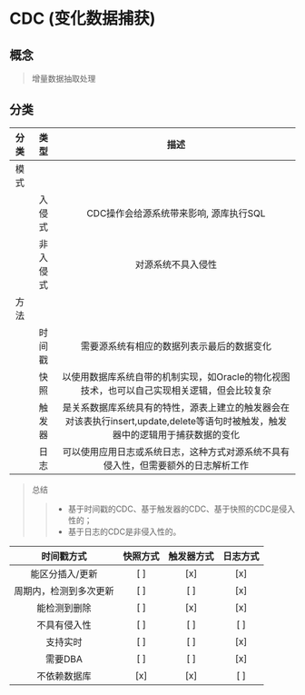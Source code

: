 # CDC (变化数据捕获)

## 概念

> 增量数据抽取处理

## 分类

|分类|类型|描述|
|:----:|:----:|:----:|
|模式|||
||入侵式|CDC操作会给源系统带来影响, 源库执行SQL|
||非入侵式|对源系统不具入侵性|
|方法|||
||时间戳|需要源系统有相应的数据列表示最后的数据变化|
||快照|以使用数据库系统自带的机制实现，如Oracle的物化视图技术，也可以自己实现相关逻辑，但会比较复杂|
||触发器|是关系数据库系统具有的特性，源表上建立的触发器会在对该表执行insert,update,delete等语句时被触发，触发器中的逻辑用于捕获数据的变化|
||日志|可以使用应用日志或系统日志，这种方式对源系统不具有侵入性，但需要额外的日志解析工作|

> 总结
>> - 基于时间戳的CDC、基于触发器的CDC、基于快照的CDC是侵入性的；
>> - 基于日志的CDC是非侵入性的。

|时间戳方式|快照方式|触发器方式|日志方式|
|:----:|:----:|:----:|:----:|
|能区分插入/更新|[ ]|[x]|[x]|[x]|
|周期内，检测到多次更新|[ ]|[ ]|[x]|[x]|
|能检测到删除|[ ]|[x]|[x]|[x]|
|不具有侵入性|[ ]|[ ]|[ ]|[x]|
|支持实时|[ ]|[ ]|[x]|[x]|
|需要DBA|[ ]|[ ]|[x]|[x]|
|不依赖数据库|[x]|[x]|[ ]|[ ]|
